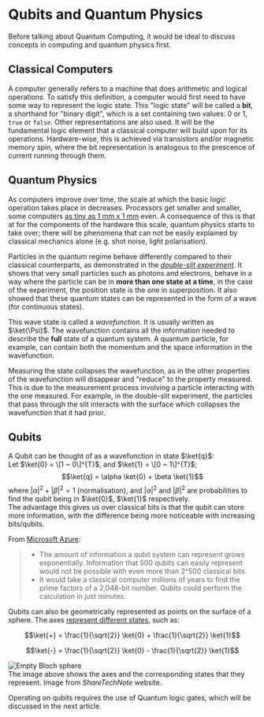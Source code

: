 # Qubits and Quantum Physics
Before talking about Quantum Computing,
it would be ideal to discuss concepts in computing and quantum physics first.

## Classical Computers  
A computer generally refers to a machine that does arithmetic and logical operations.
To satisfy this definition, a computer would first need to have some way to represent the logic state.
This "logic state" will be called a **bit**, a shorthand for "binary digit", which is a set containing two values: 0 or 1, `true` or `false`.
Other representations are also used.
It will be the fundamental logic element that a classical computer will build upon for its operations.
Hardware-wise, this is achieved via transistors and/or magnetic memory spin, 
where the bit representation is analogous to the prescence of current running through them.

## Quantum Physics
As computers improve over time, the scale at which the basic logic operation takes place in decreases.
Processors get smaller and smaller, some computers 
[as tiny as 1 mm x 1 mm](https://www.theverge.com/circuitbreaker/2018/3/19/17140116/ibm-worlds-smallest-computer-grain-of-salt-solar-powered) 
even.
A consequence of this is that at for the components of the hardware this scale, 
quantum physics starts to take over; 
there will be phenomena that can not be easily explained by classical mechanics alone (e.g. shot noise, light polarisation).

Particles in the quantum regime behave differently compared to their classical counterparts, 
as demonstrated in the 
[*double-slit experiment*](https://www.olympus-lifescience.com/en/microscope-resource/primer/java/doubleslitwavefronts/).
It shows that very small particles such as photons and electrons,
behave in a way where the particle can be in **more than one state at a time**,
in the case of the experiment, the position state is the one in superposition.
It also showed that these quantum states can be represented in the form of a wave (for continuous states).

This wave state is called a *wavefunction*. It is usually written as $\ket{\Psi}$.
The wavefunction contains all the information needed to describe the **full** state of a quantum system. 
A quantum particle, for example, can contain both the momentum and the space information in the wavefunction.

Measuring the state collapses the wavefunction, 
as in the other properties of the wavefunction will disappear and "reduce" to the property measured.
This is due to the measurement process involving a particle interacting with the one measured.
For example, in the double-slit experiment, the particles that pass through the slit interacts with the surface which collapses the wavefunction that it had prior.

## Qubits  
A Qubit can be thought of as a wavefunction in state $\ket{q}$:  
Let $\ket{0} = \[1 ~ 0\]^{T}$, and $\ket{1} = \[0 ~ 1\]^{T}$;
$$\ket{q} = \alpha \ket{0} + \beta \ket{1}$$
where $|\alpha|^{2} + |\beta|^{2} = 1$ (normalisation),
and $|\alpha| ^ {2}$ and $|\beta| ^ {2}$ are probabilities to find the qubit being in $\ket{0}$, $\ket{1}$ respectively.  
The advantage this gives us over classical bits is that the qubit can store more information, with the difference being more noticeable with increasing bits/qubits.  

From [Microsoft Azure](https://azure.microsoft.com/en-ca/resources/cloud-computing-dictionary/what-is-a-qubit/):

> - The amount of information a qubit system can represent grows exponentially. Information that 500 qubits can easily represent would not be possible with even more than 2^500 classical bits.
> -  It would take a classical computer millions of years to find the prime factors of a 2,048-bit number. Qubits could perform the calculation in just minutes.

Qubits can also be geometrically represented as points on the surface of a sphere.
The axes [represent different states](https://www.sharetechnote.com/html/QC/QuantumComputing_BlochSphere.html), such as:

$$\ket{+} = \frac{1}{\sqrt{2}} \ket{0} + \frac{1}{\sqrt{2}} \ket{1}$$  

$$\ket{-} = \frac{1}{\sqrt{2}} \ket{0} - \frac{1}{\sqrt{2}} \ket{1}$$

![Empty Bloch sphere](https://www.sharetechnote.com/html/QC/image/QuantumComputing_BlochSphere_10.png)  
The image above shows the axes and the corresponding states that they represent. 
Image from *ShareTechNote* website.

Operating on qubits requires the use of Quantum logic gates, which will be discussed in the next article.


